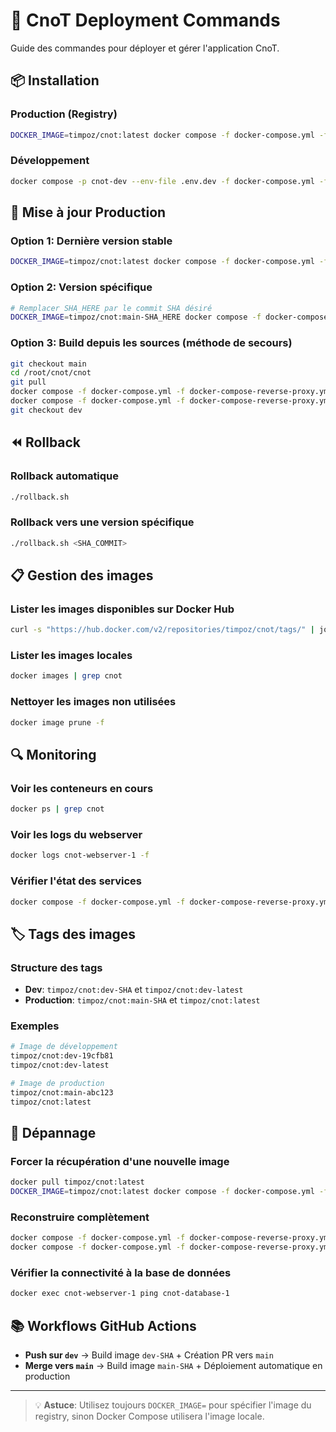 # 🚀 CnoT Deployment Commands

Guide des commandes pour déployer et gérer l'application CnoT.

## 📦 Installation

### Production (Registry)
```bash
DOCKER_IMAGE=timpoz/cnot:latest docker compose -f docker-compose.yml -f docker-compose-reverse-proxy.yml up -d
```

### Développement
```bash
docker compose -p cnot-dev --env-file .env.dev -f docker-compose.yml -f docker-compose-dev.yml -f docker-compose-reverse-proxy-dev.yml up -d --build
```

## 🔄 Mise à jour Production

### Option 1: Dernière version stable
```bash
DOCKER_IMAGE=timpoz/cnot:latest docker compose -f docker-compose.yml -f docker-compose-reverse-proxy.yml up -d --force-recreate
```

### Option 2: Version spécifique
```bash
# Remplacer SHA_HERE par le commit SHA désiré
DOCKER_IMAGE=timpoz/cnot:main-SHA_HERE docker compose -f docker-compose.yml -f docker-compose-reverse-proxy.yml up -d --force-recreate
```

### Option 3: Build depuis les sources (méthode de secours)
```bash
git checkout main
cd /root/cnot/cnot
git pull
docker compose -f docker-compose.yml -f docker-compose-reverse-proxy.yml build --no-cache
docker compose -f docker-compose.yml -f docker-compose-reverse-proxy.yml up -d --force-recreate
git checkout dev
```

## ⏪ Rollback

### Rollback automatique
```bash
./rollback.sh
```

### Rollback vers une version spécifique
```bash
./rollback.sh <SHA_COMMIT>
```

## 📋 Gestion des images

### Lister les images disponibles sur Docker Hub
```bash
curl -s "https://hub.docker.com/v2/repositories/timpoz/cnot/tags/" | jq -r '.results[] | .name' | head -10
```

### Lister les images locales
```bash
docker images | grep cnot
```

### Nettoyer les images non utilisées
```bash
docker image prune -f
```

## 🔍 Monitoring

### Voir les conteneurs en cours
```bash
docker ps | grep cnot
```

### Voir les logs du webserver
```bash
docker logs cnot-webserver-1 -f
```

### Vérifier l'état des services
```bash
docker compose -f docker-compose.yml -f docker-compose-reverse-proxy.yml ps
```

## 🏷️ Tags des images

### Structure des tags
- **Dev**: `timpoz/cnot:dev-SHA` et `timpoz/cnot:dev-latest`
- **Production**: `timpoz/cnot:main-SHA` et `timpoz/cnot:latest`

### Exemples
```bash
# Image de développement
timpoz/cnot:dev-19cfb81
timpoz/cnot:dev-latest

# Image de production
timpoz/cnot:main-abc123  
timpoz/cnot:latest
```

## 🔧 Dépannage

### Forcer la récupération d'une nouvelle image
```bash
docker pull timpoz/cnot:latest
DOCKER_IMAGE=timpoz/cnot:latest docker compose -f docker-compose.yml -f docker-compose-reverse-proxy.yml up -d --force-recreate
```

### Reconstruire complètement
```bash
docker compose -f docker-compose.yml -f docker-compose-reverse-proxy.yml down
docker compose -f docker-compose.yml -f docker-compose-reverse-proxy.yml up -d --build --force-recreate
```

### Vérifier la connectivité à la base de données
```bash
docker exec cnot-webserver-1 ping cnot-database-1
```

## 📚 Workflows GitHub Actions

- **Push sur `dev`** → Build image `dev-SHA` + Création PR vers `main`
- **Merge vers `main`** → Build image `main-SHA` + Déploiement automatique en production

---

> 💡 **Astuce**: Utilisez toujours `DOCKER_IMAGE=` pour spécifier l'image du registry, sinon Docker Compose utilisera l'image locale.
